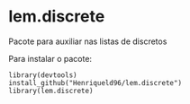# lem.discrete
Pacote para auxiliar nas listas de discretos

Para instalar o pacote:
```
library(devtools)
install_github("Henriqueld96/lem.discrete")
library(lem.discrete)
```
